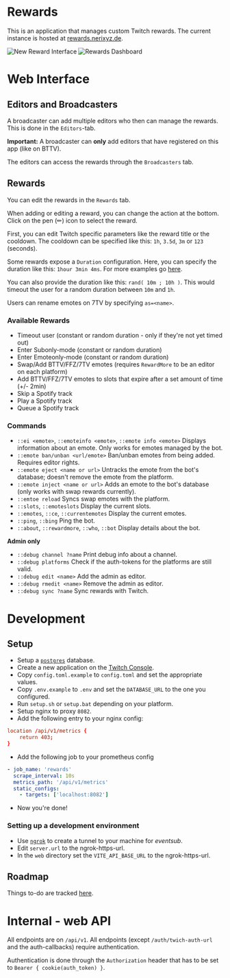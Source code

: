 # Rewards

This is an application that manages custom Twitch rewards. The current instance is hosted at [rewards.nerixyz.de](https://rewards.nerixyz.de/).

![New Reward Interface](https://i.imgur.com/xicQtn0.png)
![Rewards Dashboard](https://i.imgur.com/CytMFkM.png)

# Web Interface

## Editors and Broadcasters

A broadcaster can add multiple editors who then can manage the rewards.
This is done in the `Editors`-tab.

**Important:** A broadcaster can **only** add editors that have registered on this app (like on BTTV).

The editors can access the rewards through the `Broadcasters` tab.

## Rewards

You can edit the rewards in the `Rewards` tab.

When adding or editing a reward, you can change the action at the bottom.
Click on the pen (✏) icon to select the reward.

First, you can edit Twitch specific parameters like the reward title or the cooldown.
The cooldown can be specified like this: `1h`, `3.5d`, `3m` or `123` (seconds).

Some rewards expose a `Duration` configuration.
Here, you can specify the duration like this: `1hour 3min 4ms`.
For more examples go [here](https://docs.rs/humantime/2.1.0/humantime/fn.parse_duration.html).

You can also provide the duration like this: `rand( 10m ; 10h )`.
This would timeout the user for a random duration between `10m` and `1h`.

Users can rename emotes on 7TV by specifying `as=<name>`.

### Available Rewards

- Timeout user (constant or random duration - only if they're not yet timed out)
- Enter Subonly-mode (constant or random duration)
- Enter Emoteonly-mode (constant or random duration)
- Swap/Add BTTV/FFZ/7TV emotes (requires `RewardMore` to be an editor on each platform)
- Add BTTV/FFZ/7TV emotes to slots that expire after a set amount of time (+/- 2min)
- Skip a Spotify track
- Play a Spotify track
- Queue a Spotify track

### Commands

- `::ei <emote>`, `::emoteinfo <emote>`, `::emote info <emote>`
  Displays information about an emote. Only works for emotes managed by the bot.
- `::emote ban/unban <url/emote>` Ban/unban emotes from being added. Requires editor rights.
- `::emote eject <name or url>` Untracks the emote from the bot's database; doesn't remove the emote from the platform.
- `::emote inject <name or url>` Adds an emote to the bot's database (only works with swap rewards currently).
- `::emtoe reload` Syncs swap emotes with the platform.
- `::slots`, `::emoteslots` Display the current slots.
- `::emotes`, `::ce`, `::currentemotes` Display the current emotes.
- `::ping`, `::bing` Ping the bot.
- `::about`, `::rewardmore`, `::who`, `::bot` Display details about the bot.

**Admin only**

- `::debug channel ?name` Print debug info about a channel.
- `::debug platforms` Check if the auth-tokens for the platforms are still valid.
- `::debug edit <name>` Add the admin as editor.
- `::debug rmedit <name>` Remove the admin as editor.
- `::debug sync ?name` Sync rewards with Twitch.

# Development

## Setup

- Setup a [`postgres`](https://www.postgresql.org/) database.
- Create a new application on the [Twitch Console](https://dev.twitch.tv/console/apps).
- Copy `config.toml.example` to `config.toml` and set the appropriate values.
- Copy `.env.example` to `.env` and set the `DATABASE_URL` to the one you configured.
- Run `setup.sh` or `setup.bat` depending on your platform.
- Setup nginx to proxy `8082`.
- Add the following entry to your nginx config:

```conf
location /api/v1/metrics {
    return 403;
}
```

- Add the following job to your prometheus config

```yaml
- job_name: 'rewards'
  scrape_interval: 10s
  metrics_path: '/api/v1/metrics'
  static_configs:
    - targets: ['localhost:8082']
```

- Now you're done!

### Setting up a development environment

- Use [`ngrok`](https://ngrok.com/) to create a tunnel to your machine for _eventsub_.
- Edit `server.url` to the ngrok-https-url.
- In the `web` directory set the `VITE_API_BASE_URL` to the ngrok-https-url.

## Roadmap

Things to-do are tracked [here](https://github.com/Nerixyz/rewards/projects).

# Internal - web API

All endpoints are on `/api/v1`. All endpoints (except `/auth/twich-auth-url` and the auth-callbacks) require authentication.

Authentication is done through the `Authorization` header
that has to be set to `Bearer { cookie(auth_token) }`.
